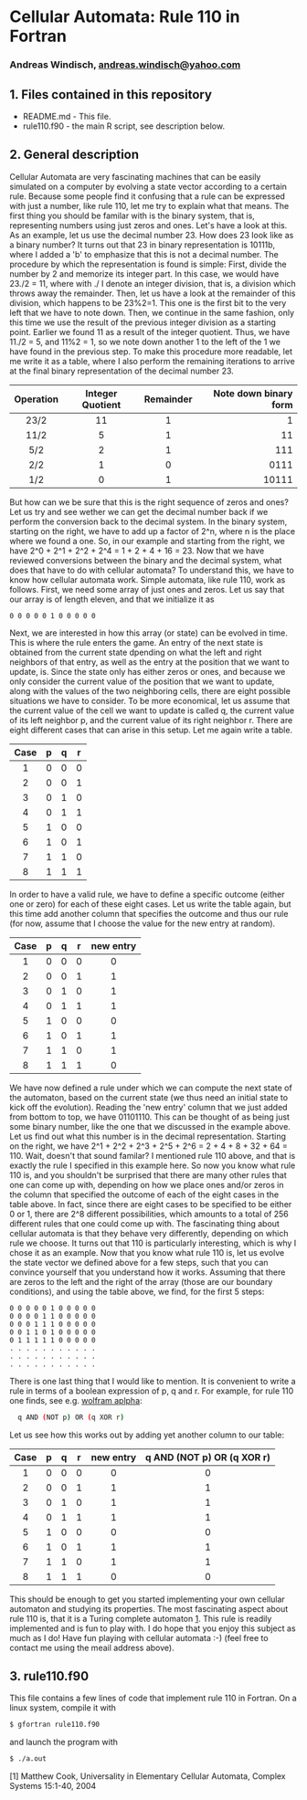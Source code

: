#  Cellular Automata: Rule 110 in Fortran
### Andreas Windisch, andreas.windisch@yahoo.com 

## 1. Files contained in this repository

- README.md - This file.
- rule110.f90 - the main R script, see description below.

## 2. General description
Cellular Automata are very fascinating machines that can be easily simulated on a computer by evolving a state vector according to a certain rule. Because some people find it confusing that a rule can be expressed with just a number, like rule 110, let me try to explain what that means.
The first thing you should be familar with is the binary system, that is, representing numbers using just zeros and ones. Let's have a look at this. As an example, let us use the decimal number 23. How does 23 look like as a binary number?
It turns out that 23 in binary representation is 10111b, where I added a 'b' to emphasize that this is not a decimal number. The procedure by which the representation is found is simple: First, divide the number by 2 and memorize its integer part. In this case, we would have 23./2 = 11, where with ./ I denote an integer division, that is, a division which throws away the remainder. Then, let us have a look at the remainder of this division, which happens to be 23%2=1. This one is the first bit to the very left that we have to note down. Then, we continue in the same fashion, only this time we use the result of the previous integer division as a starting point. Earlier we found 11 as a result of the integer quotient. Thus, we have 11./2 = 5, and 11%2 = 1, so we note down another 1 to the left of the 1 we have found in the previous step. To make this procedure more readable, let me write it as a table, where I also perform the remaining iterations to arrive at the final binary representation of the decimal number 23.

|    Operation    |    Integer Quotient    |    Remainder    |    Note down binary form    |
|:---------------:|:----------------------:|:---------------:|----------------------------:|
|   23/2          |        11              |     1           |        1                    |
|   11/2          |        5               |     1           |       11                    |
|    5/2          |        2               |     1           |      111                    |
|    2/2          |        1               |     0           |     0111                    |
|    1/2          |        0               |     1           |    10111                    |

But how can we be sure that this is the right sequence of zeros and ones? Let us try and see wether we can get the decimal number back if we perform the conversion back to the decimal system. In the binary system, starting on the right, we have to add up a factor of 2^n, where n is the place where we found a one. So, in our example and starting from the right, we have 2^0 + 2^1 + 2^2 + 2^4 = 1 + 2 + 4 + 16 = 23.
Now that we have reviewed conversions between the binary and the decimal system, what does that have to do with cellular automata?
To understand this, we have to know how cellular automata work. 
Simple automata, like rule 110, work as follows. First, we need some array of just ones and zeros. Let us say that our array is of length eleven, and that we initialize it as

```code
0 0 0 0 0 1 0 0 0 0 0 
```
Next, we are interested in how this array (or state) can be evolved in time. This is where the rule enters the game. An entry of the next state is obtained from the current state dpending on what the left and right neighbors of that entry, as well as the entry at the position that we want to update, is. Since the state only has either zeros or ones, and because we only consider the current value of the position that we want to update, along with the values of the two neighboring cells, there are eight possible situations we have to consider. To be more economical, let us assume that the current value of the cell we want to update is called q, the current value of its left neighbor p, and the current value of its right neighbor r. There are eight different cases that can arise in this setup. Let me again write a table.

|   Case   |   p   |   q   |    r   |
|:--------:|:-----:|:-----:|:------:|
|     1    |   0   |   0   |   0    |
|     2    |   0   |   0   |   1    |
|     3    |   0   |   1   |   0    |
|     4    |   0   |   1   |   1    |
|     5    |   1   |   0   |   0    |
|     6    |   1   |   0   |   1    |
|     7    |   1   |   1   |   0    |
|     8    |   1   |   1   |   1    |

In order to have a valid rule, we have to define a specific outcome (either one or zero) for each of these eight cases. Let us write the table again, but this time add another column that specifies the outcome and thus our rule (for now, assume that I choose the value for the new entry at random).

|   Case   |   p   |   q   |    r   |   new entry  |
|:--------:|:-----:|:-----:|:------:|:------------:|
|     1    |   0   |   0   |   0    |      0       |
|     2    |   0   |   0   |   1    |      1       |
|     3    |   0   |   1   |   0    |      1       |
|     4    |   0   |   1   |   1    |      1       |
|     5    |   1   |   0   |   0    |      0       |
|     6    |   1   |   0   |   1    |      1       |
|     7    |   1   |   1   |   0    |      1       |
|     8    |   1   |   1   |   1    |      0       |

We have now defined a rule under which we can compute the next state of the automaton, based on the current state (we thus need an initial state to kick off the evolution). Reading the 'new entry' column that we just added from bottom to top, we have 01101110. This can be thought of as being just some binary number, like the one that we discussed in the example above. Let us find out what this number is in the decimal representation. Starting on the right, we have 2^1 + 2^2 + 2^3 + 2^5 + 2^6 = 2 + 4 + 8 + 32 + 64 = 110. Wait, doesn't that sound familar? I mentioned rule 110 above, and that is exactly the rule I specified in this example here. So now you know what rule 110 is, and you shouldn't be surprised that there are many other rules that one can come up with, depending on how we place ones and/or zeros in the column that specified the outcome of each of the eight cases in the table above. In fact, since there are eight cases to be specified to be either 0 or 1, there are 2^8 different possibilities, which amounts to a total of 256 different rules that one could come up with. The fascinating thing about cellular automata is that they behave very differently, depending on which rule we choose. It turns out that 110 is particularly interesting, which is why I chose it as an example.
Now that you know what rule 110 is, let us evolve the state vector we defined above for a few steps, such that you can convince yourself that you understand how it works. Assuming that there are zeros to the left and the right of the array (those are our boundary conditions), and using the table above, we find, for the first 5 steps:

```code
0 0 0 0 0 1 0 0 0 0 0 
0 0 0 0 1 1 0 0 0 0 0 
0 0 0 1 1 1 0 0 0 0 0 
0 0 1 1 0 1 0 0 0 0 0 
0 1 1 1 1 1 0 0 0 0 0 
. . . . . . . . . . . 
. . . . . . . . . . . 
. . . . . . . . . . . 
```
There is one last thing that I would like to mention. It is convenient to write a rule in terms of a boolean expression of p, q and r. For example, for rule 110 one finds, see e.g. [wolfram aplpha](https://www.wolframalpha.com/input/?i=rule+110&lk=3):

```bash
  q AND (NOT p) OR (q XOR r)

```
Let us see how this works out by adding yet another column to our table:

|   Case   |   p   |   q   |    r   |   new entry  |   q AND (NOT p) OR (q XOR r)   | 
|:--------:|:-----:|:-----:|:------:|:------------:|:------------------------------:|
|     1    |   0   |   0   |   0    |      0       |           0                    |
|     2    |   0   |   0   |   1    |      1       |           1                    |
|     3    |   0   |   1   |   0    |      1       |           1                    |
|     4    |   0   |   1   |   1    |      1       |           1                    |
|     5    |   1   |   0   |   0    |      0       |           0                    |
|     6    |   1   |   0   |   1    |      1       |           1                    |
|     7    |   1   |   1   |   0    |      1       |           1                    |
|     8    |   1   |   1   |   1    |      0       |           0                    |


This should be enough to get you started implementing your own cellular automaton and studying its properties. The most fascinating aspect about rule 110 is, that it is a Turing complete automaton [1](https://web.archive.org/web/20160528014857/http://www.complex-systems.com/pdf/15-1-1.pdf).
This rule is readily implemented and is fun to play with. I do hope that you enjoy this subject as much as I do! Have fun playing with cellular automata :-) (feel free to contact me using the meail address above).

## 3. rule110.f90
This file contains a few lines of code that implement rule 110 in Fortran.
On a linux system, compile it with

```bash
$ gfortran rule110.f90
``` 
and launch the program with

```bash
$ ./a.out
```

[1] Matthew Cook, Universality in Elementary Cellular Automata, Complex Systems 15:1-40, 2004
